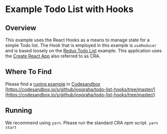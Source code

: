 # Example Todo List with Hooks

## Overview
This example uses the React Hooks as a means to manage state for a simple Todo list.  The Hook that is employed in this example is `useReducer` and is based loosely on the [Redux Todo List](https://redux.js.org/basics/example) example.  This application uses the [Create React App](https://github.com/facebook/create-react-app) also referred to as CRA.

## Where To Find
Please find a [runing example](https://codesandbox.io/s/github/josgraha/todo-list-hooks/tree/master/) in [Codesandbox](https://codesandbox.io)
[https://codesandbox.io/s/github/josgraha/todo-list-hooks/tree/master/](https://codesandbox.io/s/github/josgraha/todo-list-hooks/tree/master/)


## Running
We recommend using `yarn`.  Please run the standard CRA npm script.
`yarn start`